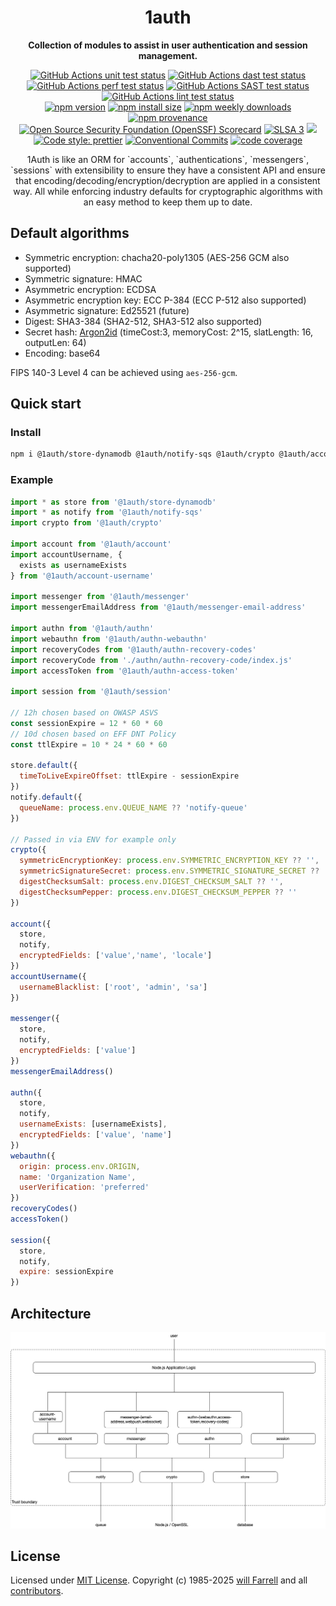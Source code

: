 <div align="center">
  <!--<img alt="1auth logo" src="https://raw.githubusercontent.com/willfarrell/1auth/main/docs/img/logo.svg"/>-->
  <h1>1auth</h1>
  <p><strong>Collection of modules to assist in user authentication and session management.</strong></p>
<p>
  <a href="https://github.com/willfarrell/1auth/actions/workflows/test-unit.yml"><img src="https://github.com/willfarrell/1auth/actions/workflows/test-unit.yml/badge.svg" alt="GitHub Actions unit test status"></a>
  <a href="https://github.com/willfarrell/1auth/actions/workflows/test-dast.yml"><img src="https://github.com/willfarrell/1auth/actions/workflows/test-dast.yml/badge.svg" alt="GitHub Actions dast test status"></a>
  <a href="https://github.com/willfarrell/1auth/actions/workflows/test-perf.yml"><img src="https://github.com/willfarrell/1auth/actions/workflows/test-pref.yml/badge.svg" alt="GitHub Actions perf test status"></a>
  <a href="https://github.com/willfarrell/1auth/actions/workflows/test-sast.yml"><img src="https://github.com/willfarrell/1auth/actions/workflows/test-sast.yml/badge.svg" alt="GitHub Actions SAST test status"></a>
  <a href="https://github.com/willfarrell/1auth/actions/workflows/test-lint.yml"><img src="https://github.com/willfarrell/1auth/actions/workflows/test-lint.yml/badge.svg" alt="GitHub Actions lint test status"></a>
  <br/>
  <a href="https://www.npmjs.com/package/@1auth/authn"><img alt="npm version" src="https://img.shields.io/npm/v/@1auth/authn.svg"></a>
  <a href="https://packagephobia.com/result?p=@1auth/authn"><img src="https://packagephobia.com/badge?p=@1auth/authn" alt="npm install size"></a>
  <a href="https://www.npmjs.com/package/@1auth/authn">
  <img alt="npm weekly downloads" src="https://img.shields.io/npm/dw/@1auth/authn.svg"></a>
  <a href="https://www.npmjs.com/package/@1auth/authn#provenance">
  <img alt="npm provenance" src="https://img.shields.io/badge/provenance-Yes-brightgreen"></a>
  <br/>
  <a href="https://scorecard.dev/viewer/?uri=github.com/willfarrell/1auth"><img src="https://api.scorecard.dev/projects/github.com/willfarrell/1auth/badge" alt="Open Source Security Foundation (OpenSSF) Scorecard"></a>
  <a href="https://slsa.dev"><img src="https://slsa.dev/images/gh-badge-level3.svg" alt="SLSA 3"></a>
  <a href="https://github.com/willfarrell/1auth/blob/main/docs/CODE_OF_CONDUCT.md"><img src="https://img.shields.io/badge/Contributor%20Covenant-2.1-4baaaa.svg"></a>
  <a href="https://prettier.io/"><img alt="Code style: prettier" src="https://img.shields.io/badge/code_style-prettier-ff69b4.svg"></a>
  <a href="https://conventionalcommits.org"><img alt="Conventional Commits" src="https://img.shields.io/badge/Conventional%20Commits-1.0.0-%23FE5196?logo=conventionalcommits&logoColor=white"></a>
  <a href="https://github.com/willfarrell/1auth/blob/main/package.json#L32">
  <img alt="code coverage" src="https://img.shields.io/badge/code%20coverage-96%25-brightgreen"></a>
</p>
<p><!--You can read the documentation at: <a href="https://github.com/willfarrell/1auth">https://github.com/willfarrell/1auth</a>--> 1Auth is like an ORM for `accounts`, `authentications`, `messengers`, `sessions` with extensibility to ensure they have a consistent API and ensure that encoding/decoding/encryption/decryption are applied in a consistent way. All while enforcing industry defaults for cryptographic algorithms with an easy method to keep them up to date.</p>
</div>

## Default algorithms

- Symmetric encryption: chacha20-poly1305 (AES-256 GCM also supported)
- Symmetric signature: HMAC
- Asymmetric encryption: ECDSA
- Asymmetric encryption key: ECC P-384 (ECC P-512 also supported)
- Asymmetric signature: Ed25521 (future)
- Digest: SHA3-384 (SHA2-512, SHA3-512 also supported)
- Secret hash: [Argon2id](https://cheatsheetseries.owasp.org/cheatsheets/Password_Storage_Cheat_Sheet.html#argon2id) (timeCost:3, memoryCost: 2^15, slatLength: 16, outputLen: 64)
- Encoding: base64

FIPS 140-3 Level 4 can be achieved using `aes-256-gcm`.

## Quick start

### Install

```bash
npm i @1auth/store-dynamodb @1auth/notify-sqs @1auth/crypto @1auth/account-username @1auth/account @1auth/messenger @1auth/messenger-email-address @1auth/authn @1auth/authn-webauthn @1auth/authn-recovery-codes @1auth/authn-access-token @1auth/session
```

### Example

```javascript
import * as store from '@1auth/store-dynamodb'
import * as notify from '@1auth/notify-sqs'
import crypto from '@1auth/crypto'

import account from '@1auth/account'
import accountUsername, {
  exists as usernameExists
} from '@1auth/account-username'

import messenger from '@1auth/messenger'
import messengerEmailAddress from '@1auth/messenger-email-address'

import authn from '@1auth/authn'
import webauthn from '@1auth/authn-webauthn'
import recoveryCodes from '@1auth/authn-recovery-codes'
import recoveryCode from './authn/authn-recovery-code/index.js'
import accessToken from '@1auth/authn-access-token'

import session from '@1auth/session'

// 12h chosen based on OWASP ASVS
const sessionExpire = 12 * 60 * 60
// 10d chosen based on EFF DNT Policy
const ttlExpire = 10 * 24 * 60 * 60

store.default({
  timeToLiveExpireOffset: ttlExpire - sessionExpire
})
notify.default({
  queueName: process.env.QUEUE_NAME ?? 'notify-queue'
})

// Passed in via ENV for example only
crypto({
  symmetricEncryptionKey: process.env.SYMMETRIC_ENCRYPTION_KEY ?? '',
  symmetricSignatureSecret: process.env.SYMMETRIC_SIGNATURE_SECRET ?? '',
  digestChecksumSalt: process.env.DIGEST_CHECKSUM_SALT ?? '',
  digestChecksumPepper: process.env.DIGEST_CHECKSUM_PEPPER ?? ''
})

account({
  store,
  notify,
  encryptedFields: ['value','name', 'locale']
})
accountUsername({
  usernameBlacklist: ['root', 'admin', 'sa']
})

messenger({
  store,
  notify,
  encryptedFields: ['value']
})
messengerEmailAddress()

authn({
  store,
  notify,
  usernameExists: [usernameExists],
  encryptedFields: ['value', 'name']
})
webauthn({
  origin: process.env.ORIGIN,
  name: 'Organization Name',
  userVerification: 'preferred'
})
recoveryCodes()
accessToken()

session({
  store,
  notify,
  expire: sessionExpire
})
```

## Architecture

![architecture diagram](docs/architecture.png)

## License

Licensed under [MIT License](LICENSE). Copyright (c) 1985-2025 [will Farrell](https://github.com/willfarrell) and all [contributors](https://github.com/willfarrell/1auth/graphs/contributors).
